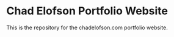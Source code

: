 # Chad Elofson Portfolio Website

This is the repository for the chadelofson.com portfolio website.
